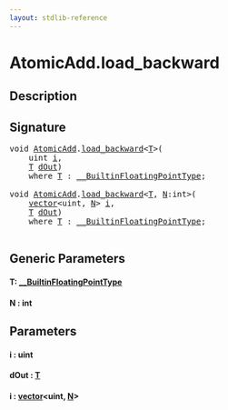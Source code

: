 ```yaml
---
layout: stdlib-reference
---
```


# AtomicAdd\.load\_backward

## Description





## Signature 

<pre>
<span class="code_keyword">void</span> <a href="index.md" class="code_type">AtomicAdd</a>.<a href="load_backward.md">load_backward</a>&lt;<a href="load_backward.md#typeparam-T" class="code_type">T</a>&gt;(
    <span class="code_keyword">uint</span> <a href="load_backward.md#decl-i" class="code_param">i</a>,
    <a href="load_backward.md#typeparam-T" class="code_type">T</a> <a href="load_backward.md#decl-dOut" class="code_param">dOut</a>)
    <span class='code_keyword'>where</span> <a href="load_backward.md#typeparam-T" class="code_type">T</a> : <a href="../../interfaces/0_builtinfloatingpointtype-029hm/index.md" class="code_type">__BuiltinFloatingPointType</a>;

<span class="code_keyword">void</span> <a href="index.md" class="code_type">AtomicAdd</a>.<a href="load_backward.md">load_backward</a>&lt;<a href="load_backward.md#typeparam-T" class="code_type">T</a>, <a href="load_backward.md#decl-N" class="code_var">N</a>:<span class="code_keyword">int</span>&gt;(
    <a href="../vector/index.md" class="code_type">vector</a>&lt;<span class="code_keyword">uint</span>, <a href="load_backward.md#decl-N" class="code_var">N</a>&gt; <a href="load_backward.md#decl-i" class="code_param">i</a>,
    <a href="load_backward.md#typeparam-T" class="code_type">T</a> <a href="load_backward.md#decl-dOut" class="code_param">dOut</a>)
    <span class='code_keyword'>where</span> <a href="load_backward.md#typeparam-T" class="code_type">T</a> : <a href="../../interfaces/0_builtinfloatingpointtype-029hm/index.md" class="code_type">__BuiltinFloatingPointType</a>;

</pre>

## Generic Parameters

####  <a id="typeparam-T"></a>T: [\_\_BuiltinFloatingPointType](../../interfaces/0_builtinfloatingpointtype-029hm/index.md)
####  <a id="decl-N"></a>N  : int

## Parameters

####  <a id="decl-i"></a>i  : uint
####  <a id="decl-dOut"></a>dOut  : [T](load_backward.md#typeparam-T)
####  <a id="decl-i"></a>i  : [vector](../vector/index.md)\<uint, [N](../vector/index.md#decl-N)\>


<script>
// Fix .md links to .html when on ReadTheDocs
if (window.location.hostname.includes('readthedocs') || 
    window.location.hostname.includes('rtfd.io')) {
  document.addEventListener('DOMContentLoaded', function() {
    const links = document.querySelectorAll('a');
    links.forEach(link => {
      if (link.getAttribute('href') && link.getAttribute('href').endsWith('.md')) {
        link.href = link.href.replace(/\.md($|#|\?)/, '.html$1');
      }
    });
  });
}
</script>
